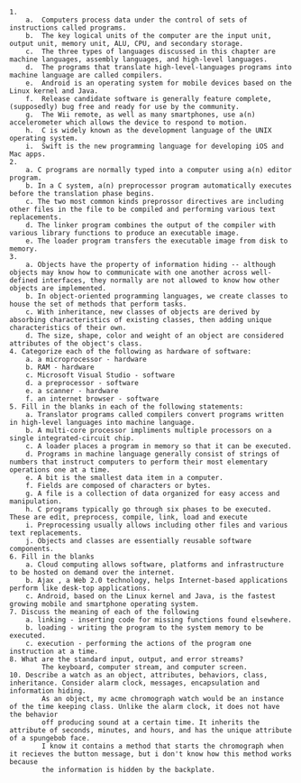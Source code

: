 	1.
		a.  Computers process data under the control of sets of instructions called programs.
		b.	The key logical units of the computer are the input unit, output unit, memory unit, ALU, CPU, and secondary storage.
		c.	The three types of languages discussed in this chapter are machine languages, assembly languages, and high-level languages.
		d.	The programs that translate high-level-languages programs into machine language are called compilers.
		e.	Android is an operating system for mobile devices based on the Linux kernel and Java.
		f.	Release candidate software is generally feature complete, (supposedly) bug free and ready for use by the community.
		g.	The Wii remote, as well as many smartphones, use a(n) accelerometer which allows the device to respond to motion.
		h.	C is widely known as the development language of the UNIX operating system.
		i.	Swift is the new programming language for developing iOS and Mac apps.
	2.
		a. C programs are normally typed into a computer using a(n) editor program.
		b. In a C system, a(n) preprocessor program automatically executes before the translation phase begins.
		c. The two most common kinds preprossor directives are including other files in the file to be compiled and performing various text replacements.
		d. The linker program combines the output of the compiler with various library functions to produce an executable image.
		e. The loader program transfers the executable image from disk to memory.
	3.
		a. Objects have the property of information hiding -- although objects may know how to communicate with one another across well-defined interfaces, they normally are not allowed to know how other objects are implemented.
		b. In object-oriented programming languages, we create classes to house the set of methods that perform tasks.
		c. With inheritance, new classes of objects are derived by absorbing characteristics of existing classes, then adding unique characteristics of their own.
		d. The size, shape, color and weight of an object are considered attributes of the object's class.
	4. Categorize each of the following as hardware of software:
		a. a microprocessor - hardware
		b. RAM - hardware
		c. Microsoft Visual Studio - software
		d. a preprocessor - software
		e. a scanner - hardware
		f. an internet browser - software
	5. Fill in the blanks in each of the following statements:
		a. Translator programs called compilers convert programs written in high-level languages into machine language.
		b. A multi-core processor impliments multiple processors on a single integrated-circuit chip.
		c. A loader places a program in memory so that it can be executed.
		d. Programs in machine language generally consist of strings of numbers that instruct computers to perform their most elementary operations one at a time.
		e. A bit is the smallest data item in a computer.
		f. Fields are composed of characters or bytes.
		g. A file is a collection of data organized for easy access and manipulation.
		h. C programs typically go through six phases to be executed. These are edit, preprocess, compile, link, load and execute
		i. Preprocessing usually allows including other files and various text replacements.
		j. Objects and classes are essentially reusable software components.
	6. Fill in the blanks
		a. Cloud computing allows software, platforms and infrastructure to be hosted on demand over the internet.
		b. Ajax , a Web 2.0 technology, helps Internet-based applications perform like desk-top applications.
		c. Android, based on the Linux kernel and Java, is the fastest growing mobile and smartphone operating system.
	7. Discuss the meaning of each of the following
		a. linking - inserting code for missing functions found elsewhere.
		b. loading - writing the program to the system memory to be executed.
		c. execution - performing the actions of the program one instruction at a time.
	8. What are the standard input, output, and error streams?
			The keyboard, computer stream, and computer screen.
	10. Describe a watch as an object, attributes, behaviors, class, inheritance. Consider alarm clock, messages, encapsulation and information hiding.
			As an object, my acme chromograph watch would be an instance of the time keeping class. Unlike the alarm clock, it does not have the behavior
			off producing sound at a certain time. It inherits the attribute of seconds, minutes, and hours, and has the unique attribute of a spungebob face.
		 	I know it contains a method that starts the chromograph when it recieves the button message, but i don't know how this method works because
	 		the information is hidden by the backplate.
